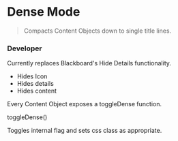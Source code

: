 # Dense Mode

> Compacts Content Objects down to single title lines.

### Developer

Currently replaces Blackboard's Hide Details functionality.

- Hides Icon
- Hides details
- Hides content

Every Content Object exposes a toggleDense function.

toggleDense()

Toggles internal flag and sets css class as appropriate.